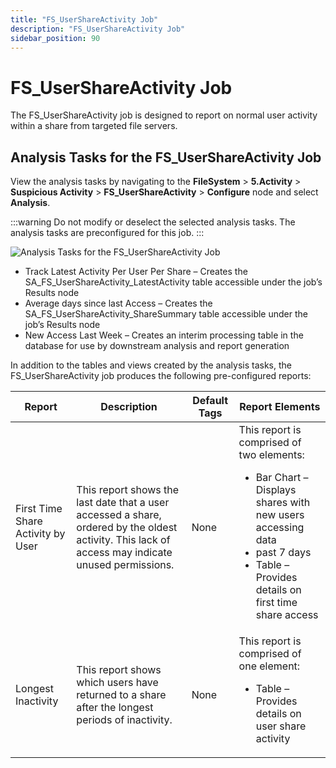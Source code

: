 ```yaml
---
title: "FS_UserShareActivity Job"
description: "FS_UserShareActivity Job"
sidebar_position: 90
---
```


# FS_UserShareActivity Job

The FS_UserShareActivity job is designed to report on normal user activity within a share from
targeted file servers.

## Analysis Tasks for the FS_UserShareActivity Job

View the analysis tasks by navigating to the **FileSystem** > **5.Activity** > **Suspicious
Activity** > **FS_UserShareActivity** > **Configure** node and select **Analysis**.

:::warning
Do not modify or deselect the selected analysis tasks. The analysis tasks are
preconfigured for this job.
:::


![Analysis Tasks for the FS_UserShareActivity Job](/img/product_docs/accessanalyzer/12.0/solutions/filesystem/activity/suspiciousactivity/usershareactivityanalysis.webp)

- Track Latest Activity Per User Per Share – Creates the SA_FS_UserShareActivity_LatestActivity
  table accessible under the job’s Results node
- Average days since last Access – Creates the SA_FS_UserShareActivity_ShareSummary table accessible
  under the job’s Results node
- New Access Last Week – Creates an interim processing table in the database for use by downstream
  analysis and report generation

In addition to the tables and views created by the analysis tasks, the FS_UserShareActivity job
produces the following pre-configured reports:

| Report                            | Description                                                                                                                                        | Default Tags | Report Elements                                                                                                                                                                                       |
| --------------------------------- | -------------------------------------------------------------------------------------------------------------------------------------------------- | ------------ | ----------------------------------------------------------------------------------------------------------------------------------------------------------------------------------------------------- |
| First Time Share Activity by User | This report shows the last date that a user accessed a share, ordered by the oldest activity. This lack of access may indicate unused permissions. | None         | This report is comprised of two elements: <ul><li>Bar Chart – Displays shares with new users accessing data</li><li>past 7 days</li><li>Table – Provides details on first time share access</li></ul> |
| Longest Inactivity                | This report shows which users have returned to a share after the longest periods of inactivity.                                                    | None         | This report is comprised of one element: <ul><li>Table – Provides details on user share activity</li></ul>                                                                                            |


